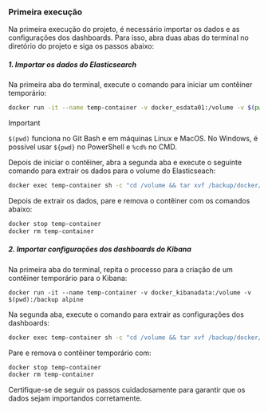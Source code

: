 ### Primeira execução

Na primeira execução do projeto, é necessário importar os dados e as configurações dos dashboards. Para isso, abra duas abas do terminal no diretório do projeto e siga os passos abaixo:

##### 1. Importar os dados do Elasticsearch

Na primeira aba do terminal, execute o comando para iniciar um contêiner temporário:

```bash
docker run -it --name temp-container -v docker_esdata01:/volume -v $(pwd):/backup alpine
```
> [!IMPORTANT]  
> `$(pwd)` funciona no Git Bash e em máquinas Linux e MacOS. No Windows, é possível usar `${pwd}` no PowerShell e `%cd%` no CMD.

Depois de iniciar o contêiner, abra a segunda aba e execute o seguinte comando para extrair os dados para o volume do Elasticseach:

```bash
docker exec temp-container sh -c "cd /volume && tar xvf /backup/docker/backup/esdata01.tar"
```

Depois de extrair os dados, pare e remova o contêiner com os comandos abaixo:

```bash
docker stop temp-container
docker rm temp-container
```

##### 2. Importar configurações dos dashboards do Kibana

Na primeira aba do terminal, repita o processo para a criação de um contêiner temporário para o Kibana:

```
docker run -it --name temp-container -v docker_kibanadata:/volume -v $(pwd):/backup alpine
```

Na segunda aba, execute o comando para extrair as configurações dos dashboards:

```bash
docker exec temp-container sh -c "cd /volume && tar xvf /backup/docker/backup/kibanadata.tar"
```

Pare e remova o contêiner temporário com:

```bash
docker stop temp-container
docker rm temp-container
```

Certifique-se de seguir os passos cuidadosamente para garantir que os dados sejam importandos corretamente.